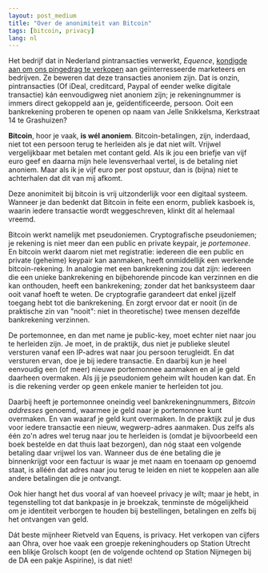 ```yaml
---
layout: post_medium
title: "Over de anonimiteit van Bitcoin"
tags: [bitcoin, privacy]
lang: nl
---
```


Het bedrijf dat in Nederland pintransacties verwerkt, *Equence*,
[kondigde aan om ons pingedrag te verkopen](http://nos.nl/artikel/510009-banken-verkopen-pingedrag-klanten.html) aan geïnterresseerde
marketeers en bedrijven. Ze beweren dat deze transacties anoniem zijn.
Dat is onzin, pintransacties (Of iDeal, creditcard, Paypal of eender
welke digitale transactie) kán eenvoudigweg niet anoniem zijn; je
rekeningnummer is immers direct gekoppeld aan je, geïdentificeerde,
persoon. Ooit een bankrekening proberen te openen op naam van Jelle Snikkelsma, Kerkstraat 14 te Grashuizen?

**Bitcoin**, hoor je vaak, **is wél anoniem**. Bitcoin-betalingen, zijn,
inderdaad, niet tot een persoon terug te herleiden als je dat niet wilt. Vrijwel
vergelijkbaar met betalen met contant geld. Als ik jou een briefje van vijf euro geef en
daarna mijn hele levensverhaal vertel, is de betaling niet anoniem.
Maar als ik je vijf euro per post opstuur, dan is (bijna) niet te
achterhalen dat dit van mij afkomt. 

Deze anonimiteit bij bitcoin is vrij uitzonderlijk
voor een digitaal systeem. Wanneer je dan bedenkt dat Bitcoin in feite
een enorm, publiek kasboek is, waarin iedere transactie wordt
weggeschreven, klinkt dit al helemaal vreemd.

Bitcoin werkt namelijk met pseudoniemen. Cryptografische pseudoniemen;
je rekening is niet meer dan een public en private keypair, je
*portemonee*. En bitcoin werkt daarom niet met registratie: 
iedereen die een public en private (geheime) keypair kan aanmaken, heeft onmiddellijk een werkende bitcoin-rekening. 
In analogie
met een bankrekening zou dat zijn: iedereen die een unieke bankrekening en
bijbehorende pincode kan verzinnen en die kan onthouden, heeft een
bankrekening; zonder dat het banksysteem daar ooit vanaf hoeft te weten.
De cryptografie garandeert dat enkel jijzelf toegang hebt tot die
bankrekening. En zorgt ervoor dat er nooit (in de praktische zin van "nooit": niet in
theoretische) twee mensen dezelfde bankrekening verzinnen.

De portemonnee, en dan met name je public-key, moet echter niet naar jou
te herleiden zijn. Je moet, in de praktijk, dus niet je publieke sleutel versturen vanaf
een IP-adres wat naar jou persoon terugleidt. En dat versturen ervan, doe
je bij iedere transactie.  En daarbij kun je heel eenvoudig een (of meer) nieuwe portemonnee aanmaken en
al je geld daarheen overmaken. Als jij je pseudoniem geheim wilt houden
kan dat. En is die rekening verder op geen enkele manier te herleiden
tot jou.

Daarbij heeft je portemonnee oneindig veel bankrekeningnummers, *Bitcoin
addresses* genoemd, waarmee je geld naar je portemonnee kunt overmaken. En
van waaraf je geld kunt overmaken. In de praktijk zul je dus voor iedere
transactie een nieuw, wegwerp-adres aanmaken. Dus zelfs als één zo'n
adres wel terug naar jou te herleiden is (omdat je bijvoorbeeld een boek
bestelde en dat thuis laat bezorgen), dan nóg staat een volgende betaling
daar vrijwel los van. Wanneer dus de éne betaling die je binnenkrijgt voor
een factuur is waar je met naam en toenaam op genoemd staat, is alléén
dat adres naar jou terug te leiden en niet te koppelen aan alle andere
betalingen die je ontvangt.

Ook hier hangt het dus vooral af van hoeveel privacy je wílt; maar je
hebt, in tegenstelling tot dat bankpasje in je broekzak, tenminste de
mógelijkheid om je identiteit verborgen te houden bij bestellingen,
betalingen en zelfs bij het ontvangen van geld.

Dát beste mijnheer Rietveld van Equens, is privacy. Het verkopen van
cijfers aan Ohra, over hoe vaak een groepje rekeninghouders op Station
Utrecht een blikje Grolsch koopt (en de volgende ochtend op Station
Nijmegen bij de DA een pakje Aspirine), is dat niet!
